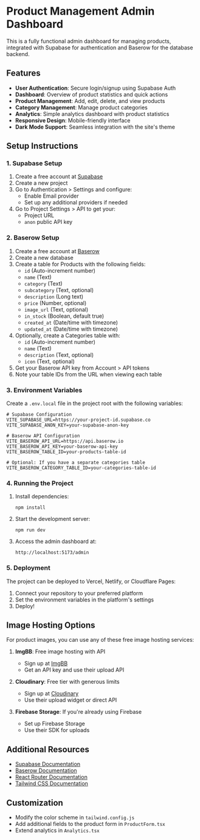 # Product Management Admin Dashboard

This is a fully functional admin dashboard for managing products, integrated with Supabase for authentication and Baserow for the database backend.

## Features

- **User Authentication**: Secure login/signup using Supabase Auth
- **Dashboard**: Overview of product statistics and quick actions
- **Product Management**: Add, edit, delete, and view products
- **Category Management**: Manage product categories
- **Analytics**: Simple analytics dashboard with product statistics
- **Responsive Design**: Mobile-friendly interface
- **Dark Mode Support**: Seamless integration with the site's theme

## Setup Instructions

### 1. Supabase Setup

1. Create a free account at [Supabase](https://supabase.com/)
2. Create a new project
3. Go to Authentication > Settings and configure:
   - Enable Email provider
   - Set up any additional providers if needed
4. Go to Project Settings > API to get your:
   - Project URL
   - `anon` public API key

### 2. Baserow Setup

1. Create a free account at [Baserow](https://baserow.io/)
2. Create a new database
3. Create a table for Products with the following fields:
   - `id` (Auto-increment number)
   - `name` (Text)
   - `category` (Text)
   - `subcategory` (Text, optional)
   - `description` (Long text)
   - `price` (Number, optional)
   - `image_url` (Text, optional)
   - `in_stock` (Boolean, default true)
   - `created_at` (Date/time with timezone)
   - `updated_at` (Date/time with timezone)
4. Optionally, create a Categories table with:
   - `id` (Auto-increment number)
   - `name` (Text)
   - `description` (Text, optional)
   - `icon` (Text, optional)
5. Get your Baserow API key from Account > API tokens
6. Note your table IDs from the URL when viewing each table

### 3. Environment Variables

Create a `.env.local` file in the project root with the following variables:

```
# Supabase Configuration
VITE_SUPABASE_URL=https://your-project-id.supabase.co
VITE_SUPABASE_ANON_KEY=your-supabase-anon-key

# Baserow API Configuration
VITE_BASEROW_API_URL=https://api.baserow.io
VITE_BASEROW_API_KEY=your-baserow-api-key
VITE_BASEROW_TABLE_ID=your-products-table-id

# Optional: If you have a separate categories table
VITE_BASEROW_CATEGORY_TABLE_ID=your-categories-table-id
```

### 4. Running the Project

1. Install dependencies:
   ```
   npm install
   ```

2. Start the development server:
   ```
   npm run dev
   ```

3. Access the admin dashboard at:
   ```
   http://localhost:5173/admin
   ```

### 5. Deployment

The project can be deployed to Vercel, Netlify, or Cloudflare Pages:

1. Connect your repository to your preferred platform
2. Set the environment variables in the platform's settings
3. Deploy!

## Image Hosting Options

For product images, you can use any of these free image hosting services:

1. **ImgBB**: Free image hosting with API
   - Sign up at [ImgBB](https://imgbb.com/)
   - Get an API key and use their upload API

2. **Cloudinary**: Free tier with generous limits
   - Sign up at [Cloudinary](https://cloudinary.com/)
   - Use their upload widget or direct API

3. **Firebase Storage**: If you're already using Firebase
   - Set up Firebase Storage
   - Use their SDK for uploads

## Additional Resources

- [Supabase Documentation](https://supabase.com/docs)
- [Baserow Documentation](https://baserow.io/docs)
- [React Router Documentation](https://reactrouter.com/en/main)
- [Tailwind CSS Documentation](https://tailwindcss.com/docs)

## Customization

- Modify the color scheme in `tailwind.config.js`
- Add additional fields to the product form in `ProductForm.tsx`
- Extend analytics in `Analytics.tsx` 